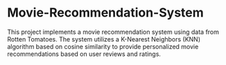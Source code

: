 # Movie-Recommendation-System
This project implements a movie recommendation system using data from Rotten Tomatoes. The system utilizes a K-Nearest Neighbors (KNN) algorithm based on cosine similarity to provide personalized movie recommendations based on user reviews and ratings.
